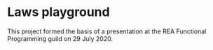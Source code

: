 # Laws playground

This project formed the basis of a presentation at the REA Functional Programming guild on 29 July 2020.